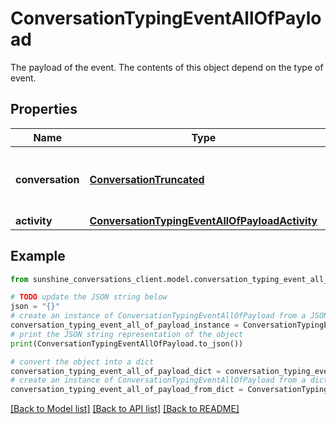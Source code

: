 # ConversationTypingEventAllOfPayload

The payload of the event. The contents of this object depend on the type of event.

## Properties

Name | Type | Description | Notes
------------ | ------------- | ------------- | -------------
**conversation** | [**ConversationTruncated**](ConversationTruncated.md) | The conversation in which the activity was sent. | [optional] 
**activity** | [**ConversationTypingEventAllOfPayloadActivity**](ConversationTypingEventAllOfPayloadActivity.md) |  | [optional] 

## Example

```python
from sunshine_conversations_client.model.conversation_typing_event_all_of_payload import ConversationTypingEventAllOfPayload

# TODO update the JSON string below
json = "{}"
# create an instance of ConversationTypingEventAllOfPayload from a JSON string
conversation_typing_event_all_of_payload_instance = ConversationTypingEventAllOfPayload.from_json(json)
# print the JSON string representation of the object
print(ConversationTypingEventAllOfPayload.to_json())

# convert the object into a dict
conversation_typing_event_all_of_payload_dict = conversation_typing_event_all_of_payload_instance.to_dict()
# create an instance of ConversationTypingEventAllOfPayload from a dict
conversation_typing_event_all_of_payload_from_dict = ConversationTypingEventAllOfPayload.from_dict(conversation_typing_event_all_of_payload_dict)
```
[[Back to Model list]](../README.md#documentation-for-models) [[Back to API list]](../README.md#documentation-for-api-endpoints) [[Back to README]](../README.md)


